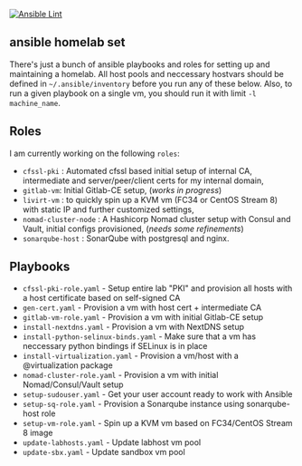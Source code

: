 [![Ansible Lint](https://github.com/dominikmi/ansible-homelab/actions/workflows/ansible-lint.yml/badge.svg)](https://github.com/dominikmi/ansible-homelab/actions/workflows/ansible-lint.yml)

## ansible homelab set

There's just a bunch of ansible playbooks and roles for setting up and maintaining a homelab. All host pools and neccessary hostvars should be defined in `~/.ansible/inventory` before you run any of these below. Also, to run a given playbook on a single vm, you should run it with limit `-l machine_name`.

Roles
-----

I am currently working on the following `roles`:

- `cfssl-pki` : Automated cfssl based initial setup of internal CA, intermediate and server/peer/client certs for my internal domain,
- `gitlab-vm`: Initial Gitlab-CE setup, (*works in progress*)
- `livirt-vm` : to quickly spin up a KVM vm (FC34 or CentOS Stream 8) with static IP and further customized settings,
- `nomad-cluster-node` : A Hashicorp Nomad cluster setup with Consul and Vault, initial configs provisioned, (*needs some refinements*)
- `sonarqube-host` : SonarQube with postgresql and nginx.

Playbooks
---------

* `cfssl-pki-role.yaml` - Setup entire lab "PKI" and provision all hosts with a host certificate based on self-signed CA
* `gen-cert.yaml` - Provision a vm with host cert + intermediate CA 
* `gitlab-vm-role.yaml` -  Provision a vm with initial Gitlab-CE setup
* `install-nextdns.yaml` - Provision a vm with NextDNS setup
* `install-python-selinux-binds.yaml` - Make sure that a vm has neccessary python bindings if SELinux is in place
* `install-virtualization.yaml` - Provision a vm/host with a @virtualization package
* `nomad-cluster-role.yaml` - Provision a vm with initial Nomad/Consul/Vault setup
* `setup-sudouser.yaml` - Get your user account ready to work with Ansible
* `setup-sq-role.yaml` - Provision a Sonarqube instance using sonarqube-host role
* `setup-vm-role.yaml` - Spin up a KVM vm based on FC34/CentOS Stream 8 image
* `update-labhosts.yaml` - Update labhost vm pool
* `update-sbx.yaml` - Update sandbox vm pool
